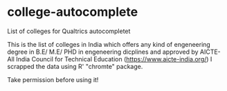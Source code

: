 # college-autocomplete
List of colleges for Qualtrics autocompletet

This is the list of colleges in India which offers any kind of engeneering degree in B.E/ M.E/ PHD in engeneering dicplines and approved by AICTE- All India Council for Technical Education (https://www.aicte-india.org/)
I scrapped the data using R' "chromte" package.

Take permission before using it!
